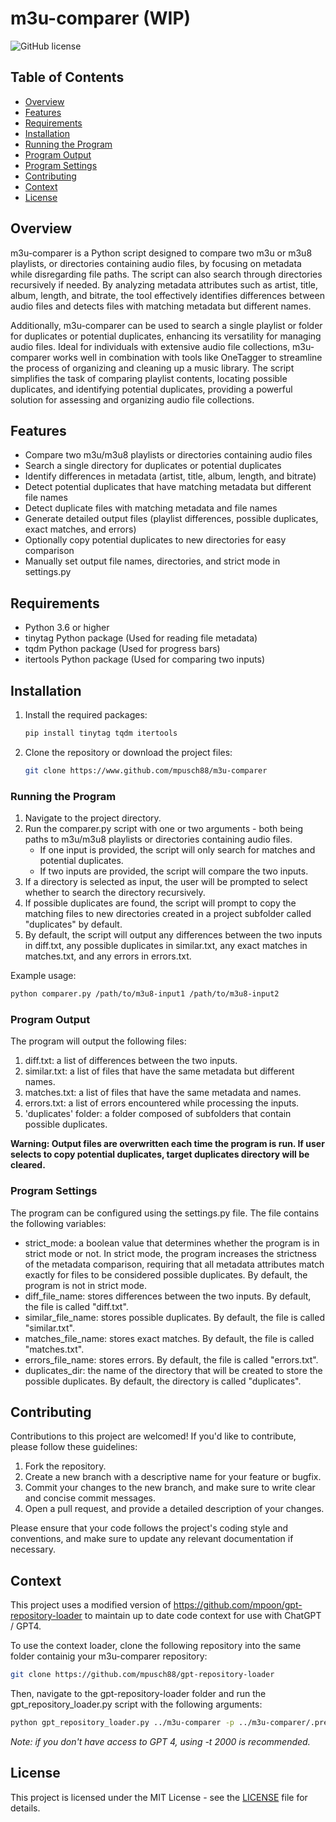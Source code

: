 # m3u-comparer (WIP)

![GitHub license](https://img.shields.io/github/license/mpusch88/m3u-comparer)

## Table of Contents

- [Overview](#overview)
- [Features](#features)
- [Requirements](#requirements)
- [Installation](#installation)
- [Running the Program](#running-the-program)
- [Program Output](#program-output)
- [Program Settings](#program-settings)
- [Contributing](#contributing)
- [Context](#context)
- [License](#license)

## Overview

m3u-comparer is a Python script designed to compare two m3u or m3u8 playlists, or directories containing audio files, by focusing on metadata while disregarding file paths. The script can also search through directories recursively if needed. By analyzing metadata attributes such as artist, title, album, length, and bitrate, the tool effectively identifies differences between audio files and detects files with matching metadata but different names.

Additionally, m3u-comparer can be used to search a single playlist or folder for duplicates or potential duplicates, enhancing its versatility for managing audio files. Ideal for individuals with extensive audio file collections, m3u-comparer works well in combination with tools like OneTagger to streamline the process of organizing and cleaning up a music library. The script simplifies the task of comparing playlist contents, locating possible duplicates, and identifying potential duplicates, providing a powerful solution for assessing and organizing audio file collections.

## Features

- Compare two m3u/m3u8 playlists or directories containing audio files
- Search a single directory for duplicates or potential duplicates
- Identify differences in metadata (artist, title, album, length, and bitrate)
- Detect potential duplicates that have matching metadata but different file names
- Detect duplicate files with matching metadata and file names
- Generate detailed output files (playlist differences, possible duplicates, exact matches, and errors)
- Optionally copy potential duplicates to new directories for easy comparison
- Manually set output file names, directories, and strict mode in settings.py

## Requirements

- Python 3.6 or higher
- tinytag Python package (Used for reading file metadata)
- tqdm Python package (Used for progress bars)
- itertools Python package (Used for comparing two inputs)

## Installation

1. Install the required packages:

   ```bash
   pip install tinytag tqdm itertools
   ```

2. Clone the repository or download the project files:

   ```bash
   git clone https://www.github.com/mpusch88/m3u-comparer
   ```

### Running the Program

1. Navigate to the project directory.
2. Run the comparer.py script with one or two arguments - both being paths to m3u/m3u8 playlists or directories containing audio files.
   - If one input is provided, the script will only search for matches and potential duplicates.
   - If two inputs are provided, the script will compare the two inputs.
3. If a directory is selected as input, the user will be prompted to select whether to search the directory recursively.
4. If possible duplicates are found, the script will prompt to copy the matching files to new directories created in a project subfolder called "duplicates" by default.
5. By default, the script will output any differences between the two inputs in diff.txt, any possible duplicates in similar.txt, any exact matches in matches.txt, and any errors in errors.txt.

Example usage:

```bash
python comparer.py /path/to/m3u8-input1 /path/to/m3u8-input2
```

### Program Output

The program will output the following files:

1. diff.txt: a list of differences between the two inputs.
2. similar.txt: a list of files that have the same metadata but different names.
3. matches.txt: a list of files that have the same metadata and names.
4. errors.txt: a list of errors encountered while processing the inputs.
5. 'duplicates' folder: a folder composed of subfolders that contain possible duplicates.

<b>Warning: Output files are overwritten each time the program is run. If user selects to copy potential duplicates, target duplicates directory will be cleared.</b>

### Program Settings

The program can be configured using the settings.py file. The file contains the following variables:

- strict_mode: a boolean value that determines whether the program is in strict mode or not. In strict mode, the program increases the strictness of the metadata comparison, requiring that all metadata attributes match exactly for files to be considered possible duplicates. By default, the program is not in strict mode.
- diff_file_name: stores differences between the two inputs. By default, the file is called "diff.txt".
- similar_file_name: stores possible duplicates. By default, the file is called "similar.txt".
- matches_file_name: stores exact matches. By default, the file is called "matches.txt".
- errors_file_name: stores errors. By default, the file is called "errors.txt".
- duplicates_dir: the name of the directory that will be created to store the possible duplicates. By default, the directory is called "duplicates".

## Contributing

Contributions to this project are welcomed! If you'd like to contribute, please follow these guidelines:

1. Fork the repository.
2. Create a new branch with a descriptive name for your feature or bugfix.
3. Commit your changes to the new branch, and make sure to write clear and concise commit messages.
4. Open a pull request, and provide a detailed description of your changes.

Please ensure that your code follows the project's coding style and conventions, and make sure to update any relevant documentation if necessary.

## Context

This project uses a modified version of  <https://github.com/mpoon/gpt-repository-loader> to maintain up to date code context for use with ChatGPT / GPT4.

To use the context loader, clone the following repository into the same folder containig your m3u-comparer repository:

```bash
git clone https://github.com/mpusch88/gpt-repository-loader
```

Then, navigate to the gpt-repository-loader folder and run the gpt_repository_loader.py script with the following arguments:

```bash
python gpt_repository_loader.py ../m3u-comparer -p ../m3u-comparer/.preamble -o ../m3u-comparer/context.txt -t 4000 -m 10
```

*Note: if you don't have access to GPT 4, using -t 2000 is recommended.*

## License

This project is licensed under the MIT License - see the [LICENSE](LICENSE) file for details.
